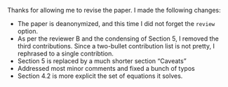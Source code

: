 Thanks for allowing me to revise the paper. I made the following changes:

* The paper is deanonymized, and this time I did not forget the `review` option.
* As per the reviewer B and the condensing of Section 5, I removed the third contributions. Since a two-bullet contribution list is not pretty, I rephrased to a single contribtion.
* Section 5 is replaced by a much shorter section “Caveats”
* Addressed most minor comments and fixed a bunch of typos
* Section 4.2 is more explicit the set of equations it solves.
